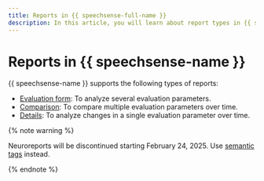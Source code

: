 ```yaml
---
title: Reports in {{ speechsense-full-name }}
description: In this article, you will learn about report types in {{ speechsense-name }}.
---
```


# Reports in {{ speechsense-name }}

{{ speechsense-name }} supports the following types of reports:

* [Evaluation form](evaluation-form.md): To analyze several evaluation parameters.
* [Comparison](comparison.md): To compare multiple evaluation parameters over time.
* [Details](details.md): To analyze changes in a single evaluation parameter over time.

{% note warning %}

Neuroreports will be discontinued starting February 24, 2025. Use [semantic tags](../tags.md#sense-tags) instead.

{% endnote %}
